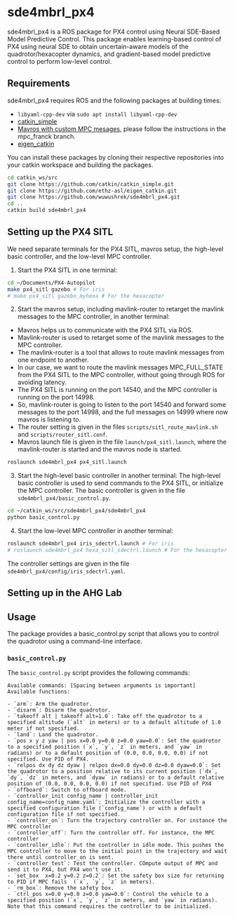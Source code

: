 # sde4mbrl_px4

sde4mbrl_px4 is a ROS package for PX4 control using Neural SDE-Based Model Predictive Control. This package enables learning-based control of PX4 using neural SDE to obtain uncertain-aware models of the quadrotor/hexacopter dynamics, and gradient-based model predictive control to perform low-level control.

## Requirements

sde4mbrl_px4 requires ROS and the following packages at building times:
- `libyaml-cpp-dev` via `sudo apt install libyaml-cpp-dev`
- [catkin_simple](https://github.com/catkin/catkin_simple)
- [Mavros with custom MPC mesages]([https://github.com/wuwushrek/mavros](https://github.com/wuwushrek/mavros/tree/mpc_franck)), please follow the instructions in the mpc_franck branch.
- [eigen_catkin](https://github.com/ethz-asl/eigen_catkin)

You can install these packages by cloning their respective repositories into your catkin workspace and building the packages.

```bash
cd catkin_ws/src
git clone https://github.com/catkin/catkin_simple.git
git clone https://github.com/ethz-asl/eigen_catkin.git
git clone https://github.com/wuwushrek/sde4mbrl_px4.git
cd ..
catkin build sde4mbrl_px4
```

## Setting up the PX4 SITL
We need separate terminals for the PX4 SITL, mavros setup, the high-level basic controller, and the low-level MPC controller.

1. Start the PX4 SITL in one terminal:
```bash
cd ~/Documents/PX4-Autopilot
make px4_sitl gazebo # For iris
# make px4_sitl gazebo_myhexa # For the hexacopter
```

2. Start the mavros setup, including mavlink-router to retarget the mavlink messages to the MPC controller, in another terminal:
- Mavros helps us to communicate with the PX4 SITL via ROS. 
- Mavlink-router is used to retarget some of the mavlink messages to the MPC controller. 
- The mavlink-router is a tool that allows to route mavlink messages from one endpoint to another. 
- In our case, we want to route the mavlink messages MPC_FULL_STATE from the PX4 SITL to the MPC controller, without going through ROS for avoiding latency. 
- The PX4 SITL is running on the port 14540, and the MPC controller is running on the port 14998.
- So, mavlink-router is going to listen to the port 14540 and forward some messages to the port 14998, and the full messages on 14999 where now mavros is listening to.
- The router setting is given in the files `scripts/sitl_route_mavlink.sh` and `scripts/router_sitl.conf`.
- Mavros launch file is given in the file `launch/px4_sitl.launch`, where the mavlink-router is started and the mavros node is started.

```bash
roslaunch sde4mbrl_px4 px4_sitl.launch
```

3. Start the high-level basic controller in another terminal:
The high-level basic controller is used to send commands to the PX4 SITL, or initialize the MPC controller.
The basic controller is given in the file `sde4mbrl_px4/basic_control.py`.
```bash
cd ~/catkin_ws/src/sde4mbrl_px4/sde4mbrl_px4
python basic_control.py
```

4. Start the low-level MPC controller in another terminal:
```bash
roslaunch sde4mbrl_px4 iris_sdectrl.launch # For iris
# roslaunch sde4mbrl_px4 hexa_sitl_sdectrl.launch # For the hexacopter
```
The controller settings are given in the file `sde4mbrl_px4/config/iris_sdectrl.yaml`.


## Setting up in the AHG Lab



## Usage

The package provides a basic_control.py script that allows you to control the quadrotor using a command-line interface.

### `basic_control.py`

The `basic_control.py` script provides the following commands:

```
Available commands: [Spacing between arguments is important]
Available functions:

- `arm`: Arm the quadrotor.
- `disarm`: Disarm the quadrotor.
- `takeoff alt | takeoff alt=1.0`: Take off the quadrotor to a specified altitude (`alt` in meters) or to a default altitude of 1.0 meter if not specified.
- `land`: Land the quadrotor.
- `pos x y z yaw | pos x=0.0 y=0.0 z=0.0 yaw=0.0`: Set the quadrotor to a specified position (`x`, `y`, `z` in meters, and `yaw` in radians) or to a default position of (0.0, 0.0, 0.0, 0.0) if not specified. Use PID of PX4.
- `relpos dx dy dz dyaw | relpos dx=0.0 dy=0.0 dz=0.0 dyaw=0.0`: Set the quadrotor to a position relative to its current position (`dx`, `dy`, `dz` in meters, and `dyaw` in radians) or to a default relative position of (0.0, 0.0, 0.0, 0.0) if not specified. Use PID of PX4
- `offboard`: Switch to offboard mode.
- `controller_init config_name | controller_init config_name=config_name.yaml`: Initialize the controller with a specified configuration file (`config_name`) or with a default configuration file if not specified.
- `controller_on`: Turn the trajectory controller on. For instance the MPC controller
- `controller_off`: Turn the controller off. For instance, the MPC controller
- `controller_idle`: Put the controller in idle mode. This pushes the MPC controller to move to the initial point in the trajectory and wait there until controller_on is sent.
- `controller_test`: Test the controller. COmpute output of MPC and send it to PX4, but PX4 won't use it.
- `set_box  x=0.2 y=0.2 z=0.2`: Set the safety box size for returning to PID if MPC fails  (`x`, `y`, `z` in meters).
- `rm_box`: Remove the safety box.
- `ctrl_pos x=0.0 y=0.0 z=0.0 yaw=0.0`: Control the vehicle to a specified position (`x`, `y`, `z` in meters, and `yaw` in radians). Note that this command requires the controller to be initialized.
```
